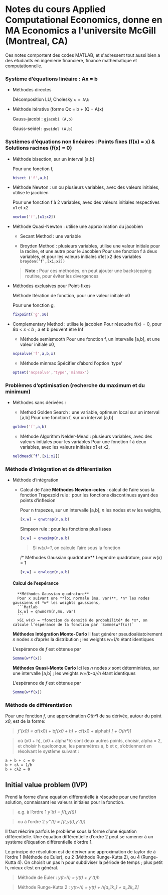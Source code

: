 # Notes du cours Applied Computational Economics, donne en MA Economics a l'universite McGill (Montreal, CA)

Ces notes comportent des codes MATLAB, et s'adressent tout aussi bien a des etudiants en ingenierie financiere, finance mathematique et computationnelle.


### Système d’équations linéaire : Ax = b
- Méthodes directes

	Décomposition LU, Cholesky `x = A\b`

- Méthode itérative (forme Qx = b + (Q − A)x)

	Gauss-jacobi : `gjacobi (A,b)`

	Gauss-seidel : `gseidel (A,b)`

### Systèmes d’équations non linéaires : Points fixes (f(x) = x) & Solutions racines (f(x) = 0)
- Méthode bisection, sur un interval [a,b]

	Pour une fonction f,
	```Matlab
	bisect ('f',a,b)
	```

- Méthode Newton : un ou plusieurs variables, avec des valeurs initiales, utilise le jacobien

	Pour une fonction f à 2 variables, avec des valeurs initiales respectives x1 et x2 
	```Matlab
	newton('f',[x1;x2])
	```

- Méthode Quasi-Newton : utilise une approximation du jacobien

	* Secant Method : une variable

 	* Broyden Method : plusieurs variables, utilise une valeur initiale pour la racine, et une autre pour le Jacobien
 	Pour une fonction f à deux variables, et pour les valeurs initiales x1et x2 des variables `broyden(’f’,[x1;x2])`
    
 	>**Note :** Pour ces méthodes, on peut ajouter une backstepping routine, pour éviter les divergences

- Méthodes exclusives pour Point-fixes
	
	Méthode Itération de fonction, pour une valeur initiale x0
	
	Pour une fonction g, 
	```Matlab
	fixpoint('g',x0)
	```

- Complementary Method : utilise le jacobien
	Pour résoudre f(x) = 0, pour *8a < x < b* ;  a et b peuvent être Inf

	* Méthode semismooth
	Pour une fonction f, un intervalle [a,b], et une valeur initiale x0, 
	```Matlab
	ncpsolve('f',a,b,x)
	```
 
	* Méthode minmax
	Spécifier d’abord l'option 'type'
	```Matlab
	optset('ncpsolve','type','minmax')
	```

### Problèmes d’optimisation (recherche du maximum et du minimum)
- Méthodes sans dérivées :
	* Method Golden Search : une variable, optimum local sur un interval [a,b]
	Pour une fonction f, sur un interval [a,b]
 	```Matlab
 	golden('f',a,b)
 	```

	* Méthode Algorithm Nelder-Mead : plusieurs variables, avec des valeurs initiales pour les variables
	Pour une fonction f à deux variables, avec les valeurs initiales x1 et x2, 
 	```Matlab
	neldmead(’f’,[x1;x2])
	```

### Méthode d’intégration et de différentiation
- Méthode d’intégration
	* Calcul de l'aire
		**Méthodes Newton-cotes** : calcul de l’aire sous la fonction
		Trapezoid rule : pour les fonctions discontinues ayant des points d’inflexion
		
		Pour n trapezes, sur un intervalle [a,b], *n* les nodes et *w* les weights,
		```Matlab
		[x,w] = qnwtrap(n,a,b)
		```
		
		Simpson rule : pour les fonctions plus lisses
		```Matlab
		[x,w] = qnwsimp(n,a,b)
		```
		>Si *w(x)=1*, on calcule l’aire sous la fonction

		/* Méthodes Gaussian quadrature**
		Legendre quadrature, pour w(x) = 1 
		```Matlab
		[x,w] = qnwlege(n,a,b)
		```

	#### Calcul de l’espérance
		**Méthodes Gaussian quadrature**
		Pour x suivant une **loi normale (mu, var)**, *n* les nodes gaussiens et *w* les weights gaussiens,
		```Matlab
		[x,w] = qnwnorm(n,mu, var)
		```
		>Si w(x) = *fonction de densité de probabilité* de *x*, on calcule l’espérance de la fonction par `Somme(w*f(x))`

	**Méthodes Intégration Monte-Carlo**
	Il faut générer pseudoaléatoirement *n* nodes *x* d’après la distribution ; les weights *w=1/n* étant identiques

	L’espérance de *f* est obtenue par
	```Matlab
	Somme(w*f(x))
	```

	**Méthodes Quasi-Monte Carlo**
	Ici les *n* nodes *x* sont déterministes, sur une intervalle [a,b] ;  les weights *w=(b-a)/n* étant identiques

	L’espérance de *f* est obtenue par
	```Matlab
	Somme(w*f(x))
	```
 
### Méthode de différentiation
Pour une fonction *f*, une approximation *O(h²)* de sa dérivée, autour du point *x0*, est de la forme:
>*f’(x0) = a*f(x0) + b*f(x0 + h) + c*f(x0 + alpha*h) [ + O(h²)]*
 
>où (x0 + h), (x0 + alpha*h) sont deux autres points,
>choisir, alpha = 2, et choisir h quelconque, les paramètres a, b et c, s’obtiennent en résolvant le système suivant :
```
a + b + c = 0
b + cλ = 1/h
b + cλ2 = 0
```

## Initial value problem (IVP)
Prend la forme d’une equation différentielle à résoudre pour une function solution, connaissant les valeurs initiales pour la fonction.

>e.g. à l’ordre 1  *y'(t) = f(t,y(t))*

>ou à l’ordre 2 *y''(t) = f(t,y(t),y'(t))* 

Il faut réécrire parfois le problème sous la forme d’une équation différentielle. Une équation différentielle d’ordre 2 peut se ramener à un système d’équation différentielle d’ordre 1.

Le principe de résolution est de dériver une approximation de taylor de  à l’ordre 1 (Méthode de Euler), ou 2 (Méthode Runge-Kutta 2), ou 4 (Runge-Kutta 4). On choisit un pas h pour subdiviser la période de temps ; plus petit h, mieux c’est en général.

>Méthode de Euler : *y(t+h) = y(t) + y'(t)h*

>Méthode Runge-Kutta 2 : *y(t+h) = y(t) + h[a_1k_1 + a_2k_2]*







